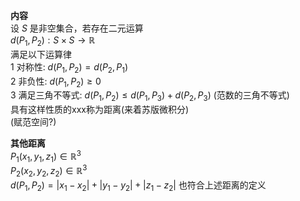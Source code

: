 **内容**  
设 $S$ 是非空集合，若存在二元运算  
$d(P_1,P_2):S\times S\longrightarrow\mathbb{R}$  
满足以下运算律  
1 对称性: $d(P_1,P_2)=d(P_2,P_1)$  
2 非负性: $d(P_1,P_2)\geq0$  
3 满足三角不等式: $d(P_1,P_2)\leq d(P_1,P_3)+d(P_2,P_3)$ (范数的三角不等式)  
具有这样性质的xxx称为距离(来着苏版微积分)  
(赋范空间?)  
  
**其他距离**  
$P_1(x_1,y_1,z_1)\in\mathbb R^3$  
$P_2(x_2,y_2,z_2)\in\mathbb R^3$  
$d(P_1,P_2)=|x_1-x_2|+|y_1-y_2|+|z_1-z_2|$ 也符合上述距离的定义  
